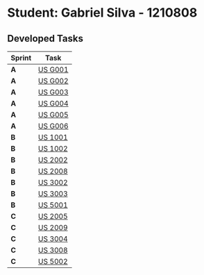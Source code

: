 # Student: Gabriel Silva - 1210808

## Developed Tasks

| Sprint | Task                            |
|--------|---------------------------------|
| **A**  | [US G001](../us_g001/readme.md) |
| **A**  | [US G002](../us_g002/readme.md) |
| **A**  | [US G003](../us_g003/readme.md) |
| **A**  | [US G004](../us_g004/readme.md) |
| **A**  | [US G005](../us_g005/readme.md) |
| **A**  | [US G006](../us_g006/readme.md) |
| **B**  | [US 1001](../us_1001/readme.md) |
| **B**  | [US 1002](../us_1002/readme.md) |
| **B**  | [US 2002](../us_2002/readme.md) |
| **B**  | [US 2008](../us_2008/readme.md) |
| **B**  | [US 3002](../us_3002/readme.md) |
| **B**  | [US 3003](../us_3003/readme.md) |
| **B**  | [US 5001](../us_5001/readme.md) |
| **C**  | [US 2005](../us_2005/readme.md) |
| **C**  | [US 2009](../us_2009/readme.md) |
| **C**  | [US 3004](../us_3004/readme.md) |
| **C**  | [US 3008](../us_3008/readme.md) |
| **C**  | [US 5002](../us_5002/readme.md) |